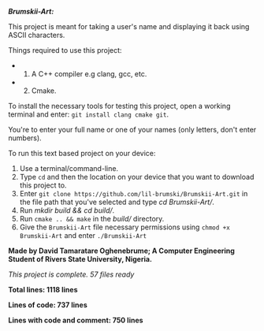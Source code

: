 *__Brumskii-Art:__*

This project is meant for taking a user's name and displaying it back using ASCII characters.

Things required to use this project: 

- 1. A C++ compiler e.g clang, gcc, etc.

- 2. Cmake.

To install the necessary tools for testing this project, open a working terminal and enter: ```git install clang cmake git```.

You're to enter your full name or one of your names (only letters, don't enter numbers).

To run this text based project on your device:
1. Use a terminal/command-line.
2. Type `cd` and then the location on your device that you want to download this project to.
3. Enter `git clone https://github.com/lil-brumski/Brumskii-Art.git` in the file path that you've selected and type *cd Brumskii-Art/*.
4. Run *mkdir build && cd build/*.
5. Run `cmake .. && make` in the *build/* directory.
6. Give the `Brumskii-Art` file necessary permissions using `chmod +x Brumskii-Art` and enter `./Brumskii-Art`

__Made by David Tamaratare Oghenebrume;
A Computer Engineering Student of Rivers State University, Nigeria.__

*This project is complete. 57 files ready*


__Total lines: 1118 lines__

__Lines of code: 737 lines__

__Lines with code and comment: 750 lines__